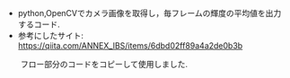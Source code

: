 - python,OpenCVでカメラ画像を取得し，毎フレームの輝度の平均値を出力するコード.
- 参考にしたサイト:
https://qiita.com/ANNEX_IBS/items/6dbd02ff89a4a2de0b3b

　　フロー部分のコードをコピーして使用しました.
